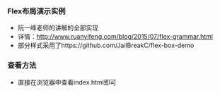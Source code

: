 ### Flex布局演示实例

- 阮一峰老师的讲解的全部实现
- 详情：http://www.ruanyifeng.com/blog/2015/07/flex-grammar.html
- 部分样式采用了https://github.com/JailBreakC/flex-box-demo

### 查看方法
- 直接在浏览器中查看index.html即可